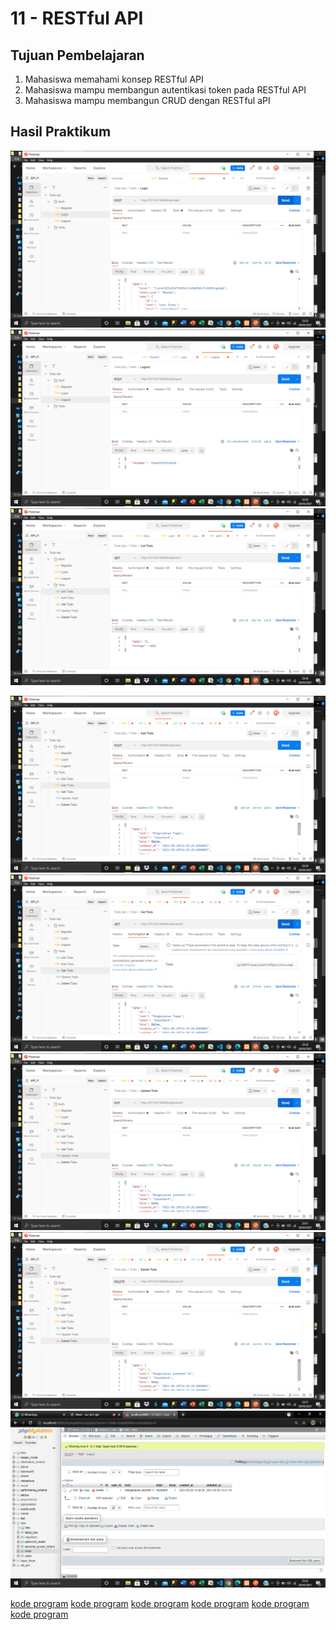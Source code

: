 # 11 - RESTful API


## Tujuan Pembelajaran

1. Mahasiswa memahami konsep RESTful API
2. Mahasiswa mampu membangun autentikasi token pada RESTful API
3. Mahasiswa mampu membangun CRUD dengan RESTful aPI



## Hasil Praktikum



![contoh gambar](img/src51.png)
![contoh gambar](img/src52.png)
![contoh gambar](img/src53.png)




![contoh gambar](img/src54.png)
![contoh gambar](img/src55.png)
![contoh gambar](img/src56.png)
![contoh gambar](img/src57.png)
![contoh gambar](img/src58.png)



[kode program](../../src/11_API/User.php)
[kode program](../../src/11_API/Todo.php)
[kode program](../../src/11_API/api.php)
[kode program](../../src/11_API/ApiResponse.php)
[kode program](../../src/11_API/AuthController.php)
[kode program](../../src/11_API/TodoController.php)





